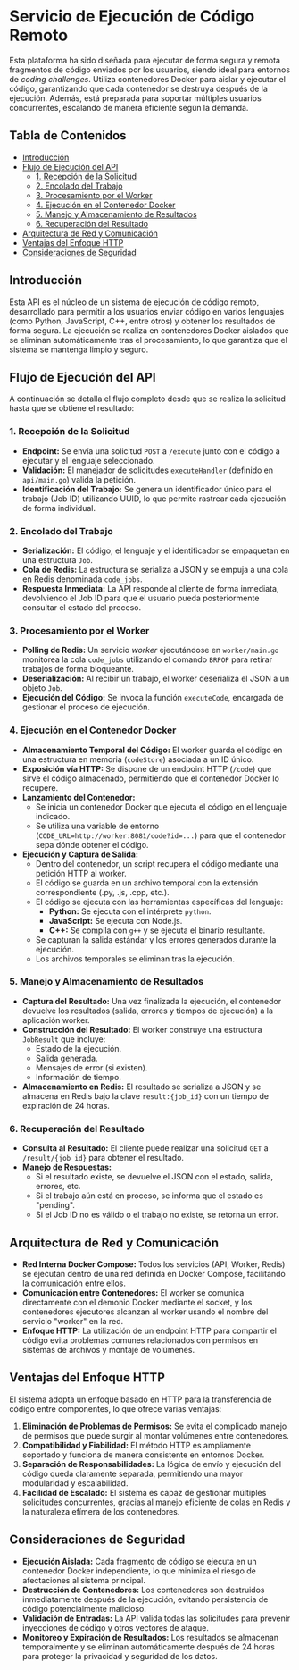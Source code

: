 # Servicio de Ejecución de Código Remoto

Esta plataforma ha sido diseñada para ejecutar de forma segura y remota fragmentos de código enviados por los usuarios, siendo ideal para entornos de *coding challenges*. Utiliza contenedores Docker para aislar y ejecutar el código, garantizando que cada contenedor se destruya después de la ejecución. Además, está preparada para soportar múltiples usuarios concurrentes, escalando de manera eficiente según la demanda.

## Tabla de Contenidos

- [Introducción](#introducción)
- [Flujo de Ejecución del API](#flujo-de-ejecución-del-api)
  - [1. Recepción de la Solicitud](#1-recepción-de-la-solicitud)
  - [2. Encolado del Trabajo](#2-encolado-del-trabajo)
  - [3. Procesamiento por el Worker](#3-procesamiento-por-el-worker)
  - [4. Ejecución en el Contenedor Docker](#4-ejecución-en-el-contenedor-docker)
  - [5. Manejo y Almacenamiento de Resultados](#5-manejo-y-almacenamiento-de-resultados)
  - [6. Recuperación del Resultado](#6-recuperación-del-resultado)
- [Arquitectura de Red y Comunicación](#arquitectura-de-red-y-comunicación)
- [Ventajas del Enfoque HTTP](#ventajas-del-enfoque-http)
- [Consideraciones de Seguridad](#consideraciones-de-seguridad)

## Introducción

Esta API es el núcleo de un sistema de ejecución de código remoto, desarrollado para permitir a los usuarios enviar código en varios lenguajes (como Python, JavaScript, C++, entre otros) y obtener los resultados de forma segura. La ejecución se realiza en contenedores Docker aislados que se eliminan automáticamente tras el procesamiento, lo que garantiza que el sistema se mantenga limpio y seguro.

## Flujo de Ejecución del API

A continuación se detalla el flujo completo desde que se realiza la solicitud hasta que se obtiene el resultado:

### 1. Recepción de la Solicitud

- **Endpoint:** Se envía una solicitud `POST` a `/execute` junto con el código a ejecutar y el lenguaje seleccionado.
- **Validación:** El manejador de solicitudes `executeHandler` (definido en `api/main.go`) valida la petición.
- **Identificación del Trabajo:** Se genera un identificador único para el trabajo (Job ID) utilizando UUID, lo que permite rastrear cada ejecución de forma individual.

### 2. Encolado del Trabajo

- **Serialización:** El código, el lenguaje y el identificador se empaquetan en una estructura `Job`.
- **Cola de Redis:** La estructura se serializa a JSON y se empuja a una cola en Redis denominada `code_jobs`.
- **Respuesta Inmediata:** La API responde al cliente de forma inmediata, devolviendo el Job ID para que el usuario pueda posteriormente consultar el estado del proceso.

### 3. Procesamiento por el Worker

- **Polling de Redis:** Un servicio *worker* ejecutándose en `worker/main.go` monitorea la cola `code_jobs` utilizando el comando `BRPOP` para retirar trabajos de forma bloqueante.
- **Deserialización:** Al recibir un trabajo, el worker deserializa el JSON a un objeto `Job`.
- **Ejecución del Código:** Se invoca la función `executeCode`, encargada de gestionar el proceso de ejecución.

### 4. Ejecución en el Contenedor Docker

- **Almacenamiento Temporal del Código:** El worker guarda el código en una estructura en memoria (`codeStore`) asociada a un ID único.
- **Exposición vía HTTP:** Se dispone de un endpoint HTTP (`/code`) que sirve el código almacenado, permitiendo que el contenedor Docker lo recupere.
- **Lanzamiento del Contenedor:**
  - Se inicia un contenedor Docker que ejecuta el código en el lenguaje indicado.
  - Se utiliza una variable de entorno (`CODE_URL=http://worker:8081/code?id=...`) para que el contenedor sepa dónde obtener el código.
- **Ejecución y Captura de Salida:**
  - Dentro del contenedor, un script recupera el código mediante una petición HTTP al worker.
  - El código se guarda en un archivo temporal con la extensión correspondiente (.py, .js, .cpp, etc.).
  - El código se ejecuta con las herramientas específicas del lenguaje:
    - **Python:** Se ejecuta con el intérprete `python`.
    - **JavaScript:** Se ejecuta con Node.js.
    - **C++:** Se compila con `g++` y se ejecuta el binario resultante.
  - Se capturan la salida estándar y los errores generados durante la ejecución.
  - Los archivos temporales se eliminan tras la ejecución.

### 5. Manejo y Almacenamiento de Resultados

- **Captura del Resultado:** Una vez finalizada la ejecución, el contenedor devuelve los resultados (salida, errores y tiempos de ejecución) a la aplicación worker.
- **Construcción del Resultado:** El worker construye una estructura `JobResult` que incluye:
  - Estado de la ejecución.
  - Salida generada.
  - Mensajes de error (si existen).
  - Información de tiempo.
- **Almacenamiento en Redis:** El resultado se serializa a JSON y se almacena en Redis bajo la clave `result:{job_id}` con un tiempo de expiración de 24 horas.

### 6. Recuperación del Resultado

- **Consulta al Resultado:** El cliente puede realizar una solicitud `GET` a `/result/{job_id}` para obtener el resultado.
- **Manejo de Respuestas:**
  - Si el resultado existe, se devuelve el JSON con el estado, salida, errores, etc.
  - Si el trabajo aún está en proceso, se informa que el estado es "pending".
  - Si el Job ID no es válido o el trabajo no existe, se retorna un error.

## Arquitectura de Red y Comunicación

- **Red Interna Docker Compose:** Todos los servicios (API, Worker, Redis) se ejecutan dentro de una red definida en Docker Compose, facilitando la comunicación entre ellos.
- **Comunicación entre Contenedores:** El worker se comunica directamente con el demonio Docker mediante el socket, y los contenedores ejecutores alcanzan al worker usando el nombre del servicio "worker" en la red.
- **Enfoque HTTP:** La utilización de un endpoint HTTP para compartir el código evita problemas comunes relacionados con permisos en sistemas de archivos y montaje de volúmenes.

## Ventajas del Enfoque HTTP

El sistema adopta un enfoque basado en HTTP para la transferencia de código entre componentes, lo que ofrece varias ventajas:

1. **Eliminación de Problemas de Permisos:** Se evita el complicado manejo de permisos que puede surgir al montar volúmenes entre contenedores.
2. **Compatibilidad y Fiabilidad:** El método HTTP es ampliamente soportado y funciona de manera consistente en entornos Docker.
3. **Separación de Responsabilidades:** La lógica de envío y ejecución del código queda claramente separada, permitiendo una mayor modularidad y escalabilidad.
4. **Facilidad de Escalado:** El sistema es capaz de gestionar múltiples solicitudes concurrentes, gracias al manejo eficiente de colas en Redis y la naturaleza efímera de los contenedores.

## Consideraciones de Seguridad

- **Ejecución Aislada:** Cada fragmento de código se ejecuta en un contenedor Docker independiente, lo que minimiza el riesgo de afectaciones al sistema principal.
- **Destrucción de Contenedores:** Los contenedores son destruidos inmediatamente después de la ejecución, evitando persistencia de código potencialmente malicioso.
- **Validación de Entradas:** La API valida todas las solicitudes para prevenir inyecciones de código y otros vectores de ataque.
- **Monitoreo y Expiración de Resultados:** Los resultados se almacenan temporalmente y se eliminan automáticamente después de 24 horas para proteger la privacidad y seguridad de los datos.

